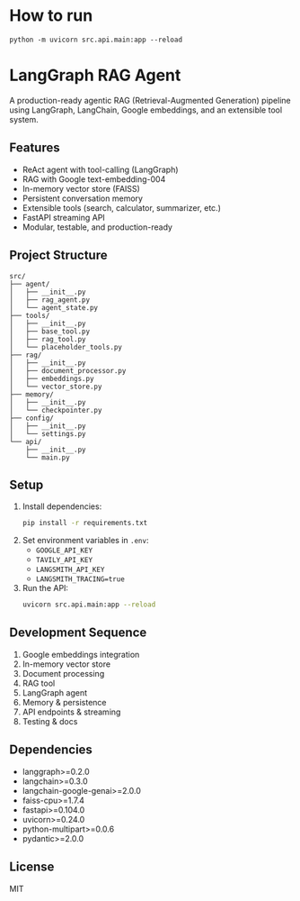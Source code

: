 # How to run

```
python -m uvicorn src.api.main:app --reload

```

# LangGraph RAG Agent

A production-ready agentic RAG (Retrieval-Augmented Generation) pipeline using LangGraph, LangChain, Google embeddings, and an extensible tool system.

## Features
- ReAct agent with tool-calling (LangGraph)
- RAG with Google text-embedding-004
- In-memory vector store (FAISS)
- Persistent conversation memory
- Extensible tools (search, calculator, summarizer, etc.)
- FastAPI streaming API
- Modular, testable, and production-ready

## Project Structure
```
src/
├── agent/
│   ├── __init__.py
│   ├── rag_agent.py
│   └── agent_state.py
├── tools/
│   ├── __init__.py
│   ├── base_tool.py
│   ├── rag_tool.py
│   └── placeholder_tools.py
├── rag/
│   ├── __init__.py
│   ├── document_processor.py
│   ├── embeddings.py
│   └── vector_store.py
├── memory/
│   ├── __init__.py
│   └── checkpointer.py
├── config/
│   ├── __init__.py
│   └── settings.py
└── api/
    ├── __init__.py
    └── main.py
```

## Setup
1. Install dependencies:
   ```bash
   pip install -r requirements.txt
   ```
2. Set environment variables in `.env`:
   - `GOOGLE_API_KEY`
   - `TAVILY_API_KEY`
   - `LANGSMITH_API_KEY`
   - `LANGSMITH_TRACING=true`
3. Run the API:
   ```bash
   uvicorn src.api.main:app --reload
   ```

## Development Sequence
1. Google embeddings integration
2. In-memory vector store
3. Document processing
4. RAG tool
5. LangGraph agent
6. Memory & persistence
7. API endpoints & streaming
8. Testing & docs

## Dependencies
- langgraph>=0.2.0
- langchain>=0.3.0
- langchain-google-genai>=2.0.0
- faiss-cpu>=1.7.4
- fastapi>=0.104.0
- uvicorn>=0.24.0
- python-multipart>=0.0.6
- pydantic>=2.0.0

## License
MIT 